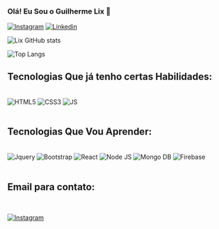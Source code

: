 ### Olá! Eu Sou o Guilherme Lix 👋

[![Instagram](https://img.shields.io/badge/Instagram-E4405F?style=for-the-badge&logo=instagram&logoColor=white)](https://www.instagram.com/guilherme_lix/)
[![Linkedin](https://img.shields.io/badge/LinkedIn-0077B5?style=for-the-badge&logo=linkedin&logoColor=white)](https://www.linkedin.com/in/guilherme-ozório-2b8616246/)

![Lix GitHub stats](https://github-readme-stats.vercel.app/api?username=DevGuilhermeLix&show_icons=true&theme=dracula)


![Top Langs](https://github-readme-stats.vercel.app/api/top-langs/?username=DevGuilhermeLix&hide_progress=true)

## Tecnologias Que já tenho certas Habilidades:

<div style="display: inline_block"><br/>

<img src="https://img.shields.io/badge/HTML-239120?style=for-the-badge&logo=html5&logoColor=white" align="center" alt="HTML5"/>
<img src="https://img.shields.io/badge/CSS3-1572B6?style=for-the-badge&logo=css3&logoColor=white" align="center" alt="CSS3"/>
<img src="https://img.shields.io/badge/JavaScript-F7DF1E?style=for-the-badge&logo=javascript&logoColor=black" align="center" alt="JS"/>


</div>

<br/>

## Tecnologias Que Vou Aprender:

<div style="display: inline_block"><br/>

<img src="https://img.shields.io/badge/jQuery-0769AD?style=for-the-badge&logo=jquery&logoColor=white" align="center" alt="Jquery"/>
<img src="https://img.shields.io/badge/Bootstrap-563D7C?style=for-the-badge&logo=bootstrap&logoColor=white" align="center" alt="Bootstrap"/>
<img src="https://img.shields.io/badge/React-20232A?style=for-the-badge&logo=react&logoColor=61DAFB" align="center" alt="React"/>
<img src="https://img.shields.io/badge/Node.js-43853D?style=for-the-badge&logo=node.js&logoColor=white" align="center" alt="Node JS"/>
<img src="https://img.shields.io/badge/MongoDB-4EA94B?style=for-the-badge&logo=mongodb&logoColor=white" align="center" alt="Mongo DB"/>
<img src="https://img.shields.io/badge/Firebase-039BE5?style=for-the-badge&logo=Firebase&logoColor=white" align="center" alt="Firebase"/>


</div>
<br/>

## Email para contato:
<br/>

[![Instagram](https://img.shields.io/badge/Gmail-D14836?style=for-the-badge&logo=gmail&logoColor=white)](mailto:guiguilhermeozorio@gmail.com)
